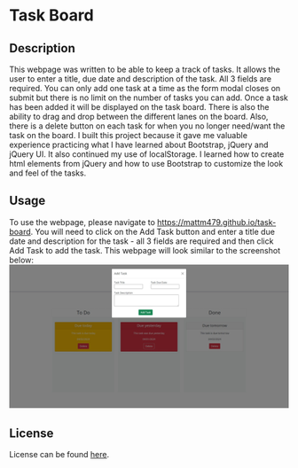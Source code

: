 # Task Board

## Description

This webpage was written to be able to keep a track of tasks. It allows the user to enter a title, due date and description of the task. All 3 fields are required. You can only add one task
at a time as the form modal closes on submit but there is no limit on the number of tasks you can add. Once a task has been added it will be displayed on the task board. There is also the ability to drag and drop between the different lanes on the board. 
Also, there is a delete button on each task for when you no longer need/want the task on the board. I built this project because it gave me valuable experience practicing what
I have learned about Bootstrap, jQuery and jQuery UI. It also continued my use of localStorage. I learned how to create html elements from jQuery and how to use Bootstrap to customize the look and feel of the tasks.

## Usage

To use the webpage, please navigate to https://mattm479.github.io/task-board. You will need to click on the Add Task button and enter a title due date and description for the task - all 3 fields are required and then click Add Task to add the task. This webpage will look similar to the screenshot below:
![Task Board Screenshot](assets/images/screenshot.png)

## License

License can be found [here](LICENSE).